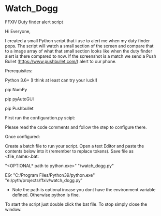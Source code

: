 # Watch_Dogg
FFXIV Duty finder alert script

Hi Everyone,

I created a small Python script that i use to alert me when my duty finder pops. The script will watch a small section of the screen and compare that to a image array of what that small section looks like when the duty finder alert is there compared to now. If the screenshot is a match we send a Push Bullet (https://www.pushbullet.com/) alert to our phone.


Prerequisites:

Python 3.6+ (I think at least can try your luck!)

pip NumPy

pip pyAutoGUI 

pip Pushbullet




First run the configuration.py scipt:

Please read the code comments and follow the step to configure there.




Once configured:

Create a batch file to run your script. Open a text Editor and paste the contents below into it (remember to replace tokens). Save file as <file_name>.bat:

"<OPTIONAL* path to python.exe>" "<path to script file>/watch_dogg.py"
  
 
EG: "C:/Program Files/Python39/python.exe" "e:/pyth/projects/ffxiv/watch_dogg.py"
  
  
* Note the path is optional incase you dont have the environment variable defined. Otherwise python <path> is fine.
  
  

  
To start the script just double click the bat file. To stop simply close the window.
